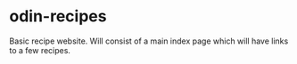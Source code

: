 # odin-recipes
Basic recipe website. Will consist of a main index page which will have links to a few recipes.